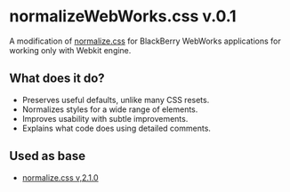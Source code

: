 normalizeWebWorks.css v.0.1
=====================

A modification of [normalize.css](https://github.com/necolas/normalize.css) for BlackBerry WebWorks applications for working only with Webkit engine.

## What does it do?
* Preserves useful defaults, unlike many CSS resets.
* Normalizes styles for a wide range of elements.   
* Improves usability with subtle improvements.
* Explains what code does using detailed comments.

## Used as base
* [normalize.css v,2.1.0](https://github.com/necolas/normalize.css)